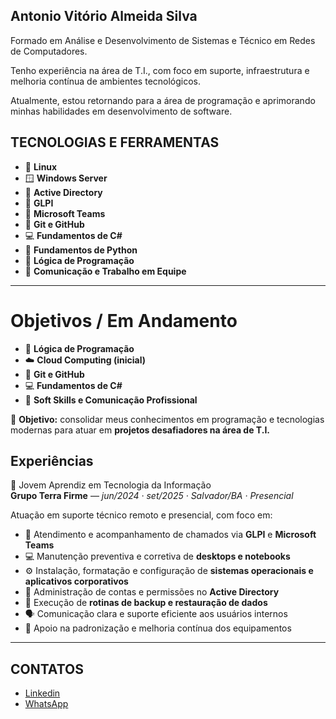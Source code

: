 ## Antonio Vitório Almeida Silva
Formado em Análise e Desenvolvimento de Sistemas e Técnico em Redes de Computadores.

Tenho experiência na área de T.I., com foco em suporte, 
infraestrutura e melhoria contínua de ambientes tecnológicos.

Atualmente, estou retornando para a área de programação e 
aprimorando minhas habilidades em desenvolvimento de software.


## TECNOLOGIAS E FERRAMENTAS
- 🐧 **Linux**  
- 🪟 **Windows Server**  
- 🧱 **Active Directory**  
- 🧾 **GLPI**  
- 💬 **Microsoft Teams**  
- 🧩 **Git e GitHub**  
- 💻 **Fundamentos de C#**  
- 🐍 **Fundamentos de Python**  
- 🧠 **Lógica de Programação**  
- 🤝 **Comunicação e Trabalho em Equipe**  

---


# Objetivos / Em Andamento
- 🧠 **Lógica de Programação**  
- ☁️ **Cloud Computing (inicial)**  
- 🧩 **Git e GitHub**  
- 💻 **Fundamentos de C#**  
- 💬 **Soft Skills e Comunicação Profissional**  

🎯 **Objetivo:** consolidar meus conhecimentos em programação e tecnologias modernas para atuar em **projetos desafiadores na área de T.I.**

## Experiências
💼 Jovem Aprendiz em Tecnologia da Informação  
**Grupo Terra Firme** — *jun/2024 · set/2025 · Salvador/BA · Presencial*  

Atuação em suporte técnico remoto e presencial, com foco em:

- 🧠 Atendimento e acompanhamento de chamados via **GLPI** e **Microsoft Teams**  
- 💻 Manutenção preventiva e corretiva de **desktops e notebooks**  
- ⚙️ Instalação, formatação e configuração de **sistemas operacionais e aplicativos corporativos**  
- 🔐 Administração de contas e permissões no **Active Directory**  
- 💾 Execução de **rotinas de backup e restauração de dados**  
- 🗣️ Comunicação clara e suporte eficiente aos usuários internos  
- 🚀 Apoio na padronização e melhoria contínua dos equipamentos  

---

 ## CONTATOS
+  [Linkedin](https://www.linkedin.com/in/antonio-vitorio/)  
+   [WhatsApp](https://wa.me/<71984709085>)